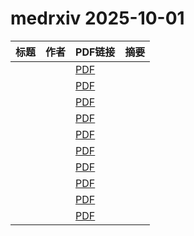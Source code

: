 # medrxiv 2025-10-01

| 标题 | 作者 | PDF链接 |  摘要 |
|------|------|--------|------|
|  |  | [PDF](https://doi.org/10.1101/2025.09.25.25336636) |  |
|  |  | [PDF](https://doi.org/10.1101/2025.06.04.25328948) |  |
|  |  | [PDF](https://doi.org/10.1101/2025.09.28.25336857) |  |
|  |  | [PDF](https://doi.org/10.1101/2024.12.12.24318903) |  |
|  |  | [PDF](https://doi.org/10.1101/2025.09.24.25336608) |  |
|  |  | [PDF](https://doi.org/10.1101/2025.09.24.25336605) |  |
|  |  | [PDF](https://doi.org/10.1101/2025.09.28.25336610) |  |
|  |  | [PDF](https://doi.org/10.1101/2025.02.14.25322281) |  |
|  |  | [PDF](https://doi.org/10.1101/2025.09.25.25336676) |  |
|  |  | [PDF](https://doi.org/10.1101/2025.09.25.25336669) |  |
